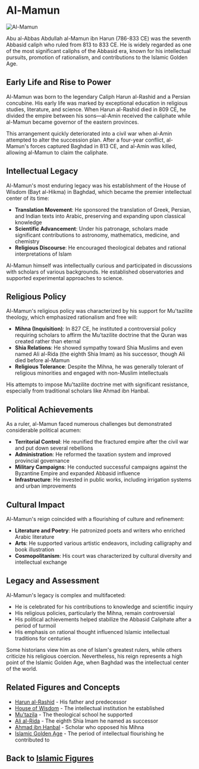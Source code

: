 # Al-Mamun

![Al-Mamun](../../images/mamun.jpg)

Abu al-Abbas Abdullah al-Mamun ibn Harun (786-833 CE) was the seventh Abbasid caliph who ruled from 813 to 833 CE. He is widely regarded as one of the most significant caliphs of the Abbasid era, known for his intellectual pursuits, promotion of rationalism, and contributions to the Islamic Golden Age.

## Early Life and Rise to Power

Al-Mamun was born to the legendary Caliph Harun al-Rashid and a Persian concubine. His early life was marked by exceptional education in religious studies, literature, and science. When Harun al-Rashid died in 809 CE, he divided the empire between his sons—al-Amin received the caliphate while al-Mamun became governor of the eastern provinces.

This arrangement quickly deteriorated into a civil war when al-Amin attempted to alter the succession plan. After a four-year conflict, al-Mamun's forces captured Baghdad in 813 CE, and al-Amin was killed, allowing al-Mamun to claim the caliphate.

## Intellectual Legacy

Al-Mamun's most enduring legacy was his establishment of the House of Wisdom (Bayt al-Hikma) in Baghdad, which became the premier intellectual center of its time:

- **Translation Movement**: He sponsored the translation of Greek, Persian, and Indian texts into Arabic, preserving and expanding upon classical knowledge
- **Scientific Advancement**: Under his patronage, scholars made significant contributions to astronomy, mathematics, medicine, and chemistry
- **Religious Discourse**: He encouraged theological debates and rational interpretations of Islam

Al-Mamun himself was intellectually curious and participated in discussions with scholars of various backgrounds. He established observatories and supported experimental approaches to science.

## Religious Policy

Al-Mamun's religious policy was characterized by his support for Mu'tazilite theology, which emphasized rationalism and free will:

- **Mihna (Inquisition)**: In 827 CE, he instituted a controversial policy requiring scholars to affirm the Mu'tazilite doctrine that the Quran was created rather than eternal
- **Shia Relations**: He showed sympathy toward Shia Muslims and even named Ali al-Rida (the eighth Shia Imam) as his successor, though Ali died before al-Mamun
- **Religious Tolerance**: Despite the Mihna, he was generally tolerant of religious minorities and engaged with non-Muslim intellectuals

His attempts to impose Mu'tazilite doctrine met with significant resistance, especially from traditional scholars like Ahmad ibn Hanbal.

## Political Achievements

As a ruler, al-Mamun faced numerous challenges but demonstrated considerable political acumen:

- **Territorial Control**: He reunified the fractured empire after the civil war and put down several rebellions
- **Administration**: He reformed the taxation system and improved provincial governance
- **Military Campaigns**: He conducted successful campaigns against the Byzantine Empire and expanded Abbasid influence
- **Infrastructure**: He invested in public works, including irrigation systems and urban improvements

## Cultural Impact

Al-Mamun's reign coincided with a flourishing of culture and refinement:

- **Literature and Poetry**: He patronized poets and writers who enriched Arabic literature
- **Arts**: He supported various artistic endeavors, including calligraphy and book illustration
- **Cosmopolitanism**: His court was characterized by cultural diversity and intellectual exchange

## Legacy and Assessment

Al-Mamun's legacy is complex and multifaceted:

- He is celebrated for his contributions to knowledge and scientific inquiry
- His religious policies, particularly the Mihna, remain controversial
- His political achievements helped stabilize the Abbasid Caliphate after a period of turmoil
- His emphasis on rational thought influenced Islamic intellectual traditions for centuries

Some historians view him as one of Islam's greatest rulers, while others criticize his religious coercion. Nevertheless, his reign represents a high point of the Islamic Golden Age, when Baghdad was the intellectual center of the world.

## Related Figures and Concepts

- [Harun al-Rashid](./harun_al_rashid.md) - His father and predecessor
- [House of Wisdom](../history/house_of_wisdom.md) - The intellectual institution he established
- [Mu'tazila](../beliefs/mutazila.md) - The theological school he supported
- [Ali al-Rida](./ali_al_rida.md) - The eighth Shia Imam he named as successor
- [Ahmad ibn Hanbal](./ahmad_ibn_hanbal.md) - Scholar who opposed his Mihna
- [Islamic Golden Age](../history/islamic_golden_age.md) - The period of intellectual flourishing he contributed to

## Back to [Islamic Figures](./README.md)
